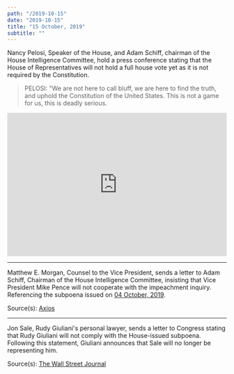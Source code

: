 ```yaml
---
path: "/2019-10-15"
date: "2019-10-15"
title: "15 October, 2019"
subtitle: ""
---
```


Nancy Pelosi, Speaker of the House, and Adam Schiff, chairman of the House Intelligence Committee, hold a press conference stating that the House of Representatives will not hold a full house vote yet as it is not required by the Constitution.

> PELOSI: "We are not here to call bluff, we are here to find the truth, and  uphold the Constitution of the United States. This is not a game for us, this is deadly serious.



<iframe width="100%" height="330px" style="margin-bottom: 0;" src='https://www.c-span.org/video/standalone/?465344-1/us-house-holds-impeachment-inquiry-vote' allowfullscreen='allowfullscreen' frameborder=0></iframe>

---

Matthew E. Morgan, Counsel to the Vice President, sends a letter to Adam Schiff, Chairman of the House Intelligence Committee, insisting that Vice President Mike Pence will not cooperate with the impeachment inquiry. Referencing the subpoena issued on <a href="#2019-10-04">04 October, 2019</a>.

<span class="sources">
Source(s): <a href="https://www.axios.com/mike-pence-house-impeachment-inquiry-c3812c61-e1bb-4212-bbb2-7a0544b6d5c6.html" target="_blank" rel="noopener noreferrer">Axios</a>
</span>

---

Jon Sale, Rudy Giuliani's personal lawyer, sends a letter to Congress stating that Rudy Giuliani will not comply with the House-issued subpoena. Following this statement, Giuliani announces that Sale will no longer be representing him.

<tweet id="1184188228141756417"></id>

<span class="sources">
Source(s): <a href="https://www.wsj.com/articles/giuliani-says-he-wont-comply-with-congressional-subpoena-11571167896" target="_blank" rel="noopener noreferrer">The Wall Street Journal</a>
</span>